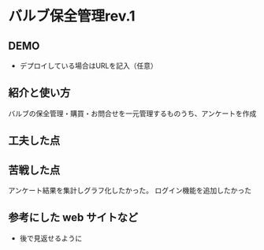 # バルブ保全管理rev.1

## DEMO

  - デプロイしている場合はURLを記入（任意）

## 紹介と使い方

  バルブの保全管理・購買・お問合せを一元管理するものうち、アンケートを作成

## 工夫した点


## 苦戦した点
アンケート結果を集計しグラフ化したかった。
ログイン機能を追加したかった

## 参考にした web サイトなど

  - 後で見返せるように